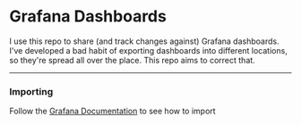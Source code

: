 # Grafana Dashboards

I use this repo to share (and track changes against) Grafana dashboards. I've developed a bad habit of exporting dashboards into different locations, so they're spread all over the place. This repo aims to correct that.


----

### Importing

Follow the [Grafana Documentation](https://grafana.com/docs/grafana/latest/dashboards/manage-dashboards/#import-a-dashboard) to see how to import
